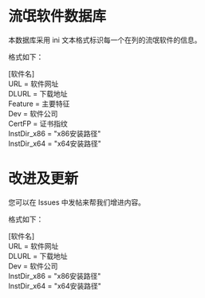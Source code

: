 # 流氓软件数据库

本数据库采用 ini 文本格式标识每一个在列的流氓软件的信息。

格式如下：

[软件名]<br />
URL = 软件网址<br />
DLURL = 下载地址<br />
Feature = 主要特征<br />
Dev = 软件公司<br />
CertFP = 证书指纹<br />
InstDir_x86 = "x86安装路径"<br />
InstDir_x64 = "x64安装路径"


# 改进及更新

您可以在 Issues 中发帖来帮我们增进内容。

格式如下：

[软件名]<br />
URL = 软件网址<br />
DLURL = 下载地址<br />
Dev = 软件公司<br />
InstDir_x86 = "x86安装路径"<br />
InstDir_x64 = "x64安装路径"<br />

